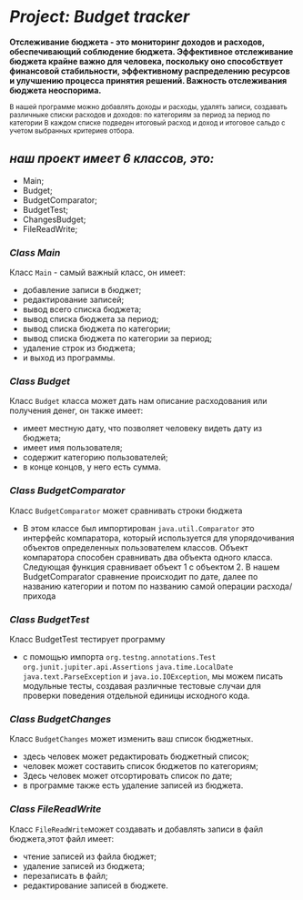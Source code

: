 #  *Project: Budget tracker* 
**Отслеживание бюджета - это мониторинг доходов и расходов,
обеспечивающий соблюдение бюджета.
Эффективное отслеживание бюджета крайне важно
для человека, поскольку оно способствует финансовой
стабильности, эффективному распределению ресурсов
и улучшению процесса принятия решений.
Важность отслеживания бюджета неоспорима.**

<sub>В нашей программе можно добавлять доходы и расходы,
удалять записи, создавать различныке списки расходов и доходов:
по категориям
за период
за период по категории
В каждом списке подведен итоговый расход и доход и
итоговое сальдо с учетом выбранных
критериев отбора.</sub>

## *наш проект имеет 6 классов, это:*
+ Main;
+ Budget;
+ BudgetComparator;
+ BudgetTest;
+ ChangesBudget;
+ FileReadWrite;

### *Class Main*
Класс `Main` - самый важный класс, он имеет:

+ добавление записи в бюджет;
+ редактирование записей;
+ вывод всего списка бюджета;
+ вывод списка бюджета за период;
+ вывод списка бюджета по категории;
+ вывод списка бюджета по категории за период;
+ удаление строк из бюджета;
+ и выход из программы.

### *Class Budget*
Класс `Budget` класса может дать нам описание расходования или получения денег, 
 он также имеет:

+ имеет местную дату, что позволяет человеку видеть дату из бюджета;
+ имеет имя пользователя;
+ содержит категорию пользователей;
+ в конце концов, у него есть сумма.

### *Class BudgetComparator*
Класс `BudgetComparator` может сравнивать строки бюджета

+ В этом классе был импортирован ``java.util.Comparator``
  это интерфейс компаратора, который используется для
  упорядочивания объектов определенных пользователем классов.
  Объект компаратора способен сравнивать два объекта одного класса.
  Следующая функция сравнивает объект 1 с объектом 2.
  В нашем BudgetComparator сравнение происходит по дате, далее по названию
  категории и потом по названию самой операции расхода/прихода

### *Class BudgetTest*
Класс BudgetTest тестирует программу
+ с помощью импорта `org.testng.annotations.Test` `org.junit.jupiter.api.Assertions`
`java.time.LocalDate` `java.text.ParseException` и `java.io.IOException`,
мы можем писать модульные тесты, создавая различные тестовые случаи
для проверки поведения отдельной единицы исходного кода.

### *Class BudgetChanges*
Класс `BudgetChanges` может изменить ваш список бюджетных.
+ здесь человек может редактировать бюджетный список;
+ человек может составить список бюджетов по категориям;
+ Здесь человек может отсортировать список по дате;
+ в программе также есть удаление записей из бюджета.

### *Class FileReadWrite*
Класс `FileReadWrite`может создавать и добавлять записи в файл бюджета,этот файл имеет:
+ чтение записей из файла бюджет;
+ удаление записей из бюджета;
+ перезаписать в файл;
+ редактирование записей в бюджете.